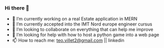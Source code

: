 ### Hi there 👋

- 🔭 I’m currently working on a real Estate application in MERN
- 🌱 I’m currently accepted into the IMT Nord europe engineer cursus
- 👯 I’m looking to collaborate on everything that can help me improve
- 🤔 I’m looking for help with how to host a python game into a web page
- 📫 How to reach me: teo.villet2@gmail.com || linkedin
